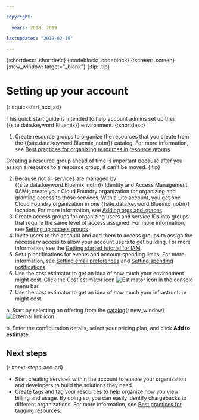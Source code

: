 ```yaml
---

copyright:

  years: 2018, 2019

lastupdated: "2019-02-19"

---
```


{:shortdesc: .shortdesc}
{:codeblock: .codeblock}
{:screen: .screen}
{:new_window: target="_blank"}
{:tip: .tip}

# Setting up your account
{: #quickstart_acc_ad}

This quick start guide is intended to help account admins set up their {{site.data.keyword.Bluemix}} environment. 
{:shortdesc}

1. Create resource groups to organize the resources that you create from the {{site.data.keyword.Bluemix_notm}} catalog. For more information, see [Best practices for organizing resources in resource groups](/docs/resources?topic=resources-bp_resourcegroups).

  Creating a resource group ahead of time is important because after you assign a resource to a resource group, it can't be moved.
  {:tip}
  
2. Because not all services are managed by {{site.data.keyword.Bluemix_notm}} Identity and Access Management (IAM), create your Cloud Foundry organization for organizing and granting access to those services. With a Lite account, you get one Cloud Foundry organization in one {{site.data.keyword.Bluemix_notm}} location. For more information, see [Adding orgs and spaces](/docs/account?topic=account-orgsspacesusers). 
3. Create access groups for organizing users and service IDs into groups that require the same level of access assigned. For more information, see [Setting up access groups](/docs/iam?topic=iam-groups).
4. Invite users to the account and add them to access groups to assign the necessary access to allow your account users to get building. For more information, see the [Getting started tutorial for IAM](/docs/iam?topic=iam-getstarted).
5. Set up notifications for events and account spending limits. For more information, see [Setting email preferences](/docs/account?topic=account-email-prefs) and [Setting spending notifications](/docs/billing-usage?topic=billing-usage-spending). 
6. Use the cost estimator to get an idea of how much your environment might cost. Click the Cost estimator icon ![Estimator icon](../icons/Estimator.svg) in the console menu bar. 
7. Use the cost estimator to get an idea of how much your infrastructure might cost. 
  
  a. Start by selecting an offering from the [catalog](https://cloud.ibm.com/catalog){: new_window} ![External link icon](../icons/launch-glyph.svg). 
  
  b. Enter the configuration details, select your pricing plan, and click **Add to estimate**.

## Next steps
{: #next-steps-acc-ad}

* Start creating services within the account to enable your organization and developers to build the solutions they need.  
* Create tags and tag your resources to help organize how you view billing and usage. By doing so, you can easily identify chargebacks to different organizations. For more information, see [Best practices for tagging resources](/docs/account?topic=account-account_setup#tags). 
